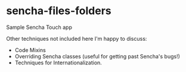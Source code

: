 sencha-files-folders
====================

Sample Sencha Touch app

Other techniques not included here I'm happy to discuss:
- Code Mixins
- Overriding Sencha classes (useful for getting past Sencha's bugs!)
- Techniques for Internationalization.

